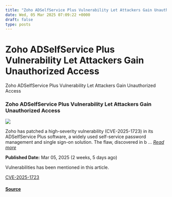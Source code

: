 ```yaml
---
title: "Zoho ADSelfService Plus Vulnerability Let Attackers Gain Unauthorized Access"
date: Wed, 05 Mar 2025 07:09:22 +0000
draft: false
type: posts
---
```

# Zoho ADSelfService Plus Vulnerability Let Attackers Gain Unauthorized Access





 Zoho ADSelfService Plus Vulnerability Let Attackers Gain Unauthorized Access 

### Zoho ADSelfService Plus Vulnerability Let Attackers Gain Unauthorized Access

![](https://upload.cvefeed.io/news/33489/thumbnail.jpg)

Zoho has patched a high-severity vulnerability (CVE-2025-1723) in its ADSelfService Plus software, a widely used self-service password management and single sign-on solution. The flaw, discovered in b ... [_Read more_](https://cybersecuritynews.com/zoho-adselfservice-plus-vulnerability/)

**Published Date:** Mar 05, 2025 (2 weeks, 5 days ago)

Vulnerabilities has been mentioned in this article.

[CVE-2025-1723](https://cvefeed.io/vuln/detail/CVE-2025-1723)

#### [Source](https://cybersecuritynews.com/zoho-adselfservice-plus-vulnerability/)

